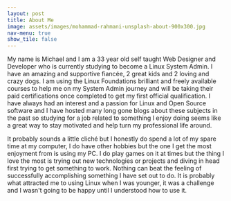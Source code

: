 ```yaml
---
layout: post
title: About Me
image: assets/images/mohammad-rahmani-unsplash-about-900x300.jpg
nav-menu: true
show_tile: false
---
```


My name is Michael and I am a 33 year old self taught Web Designer and Developer who is currently studying to become a Linux System Admin. I have an amazing and supportive fiancée, 2 great kids and 2 loving and crazy dogs. I am using the Linux Foundations brilliant and freely available courses to help me on my System Admin journey and will be taking their paid certifications once completed to get my first official qualification. I have always had an interest and a passion for Linux and Open Source software and I have hosted many long gone blogs about these subjects in the past so studying for a job related to something I enjoy doing seems like a great way to stay motivated and help turn my professional life around.

It probably sounds a little cliché but I honestly do spend a lot of my spare time at my computer, I do have other hobbies but the one I get the most enjoyment from is using my PC. I do play games on it at times but the thing I love the most is trying out new technologies or projects and diving in head first trying to get something to work. Nothing can beat the feeling of successfully accomplishing something I have set out to do. It is probably what attracted me to using Linux when I was younger, it was a challenge and I wasn't going to be happy until I understood how to use it.